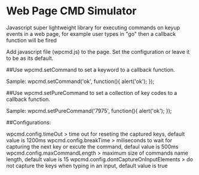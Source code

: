 Web Page CMD Simulator
===================

Javascript super lightweight library for executing commands on keyup events in a web page, for example user types in "go" then a callback function will be fired



Add javascript file (wpcmd.js) to the page.
Set the configuration or leave it to be as its default.

##Use wpcmd.setCommand to set a keyword to a callback function.

Sample:
wpcmd.setCommand('ok', function(){ alert('ok'); });

##Use wpcmd.setPureCommand to set a collection of key codes to a callback function.

Sample:
wpcmd.setPureCommand('7975', function(){ alert('ok'); });

##Configurations:

wpcmd.config.timeOut > time out for reseting the captured keys, default value is 1200ms
wpcmd.config.breakTime > miliseconds to wait for capturing the next key or excute the command, defaul value is 500ms
wpcmd.config.maxCommandLength > maximum size of commands name length, default value is 15
wpcmd.config.dontCaptureOnInputElements > do not capture the keys when typing in an input, default value is true
